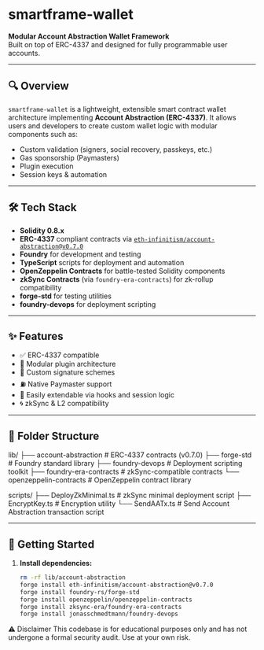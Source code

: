 # smartframe-wallet

**Modular Account Abstraction Wallet Framework**  
Built on top of ERC-4337 and designed for fully programmable user accounts.

---

## 🔍 Overview

`smartframe-wallet` is a lightweight, extensible smart contract wallet architecture implementing **Account Abstraction (ERC-4337)**. It allows users and developers to create custom wallet logic with modular components such as:

- Custom validation (signers, social recovery, passkeys, etc.)
- Gas sponsorship (Paymasters)
- Plugin execution
- Session keys & automation

---

## 🛠️ Tech Stack

- **Solidity 0.8.x**
- **ERC-4337** compliant contracts via [`eth-infinitism/account-abstraction@v0.7.0`](https://github.com/eth-infinitism/account-abstraction)
- **Foundry** for development and testing
- **TypeScript** scripts for deployment and automation
- **OpenZeppelin Contracts** for battle-tested Solidity components
- **zkSync Contracts** (via `foundry-era-contracts`) for zk-rollup compatibility
- **forge-std** for testing utilities
- **foundry-devops** for deployment scripting

---

## ✨ Features

- ✅ ERC-4337 compatible
- 🔌 Modular plugin architecture
- 🔐 Custom signature schemes
- ⛽ Native Paymaster support
- 🧩 Easily extendable via hooks and session logic
- 🌀 zkSync & L2 compatibility

---

## 📁 Folder Structure

lib/
├── account-abstraction # ERC-4337 contracts (v0.7.0)
├── forge-std # Foundry standard library
├── foundry-devops # Deployment scripting toolkit
├── foundry-era-contracts # zkSync-compatible contracts
└── openzeppelin-contracts # OpenZeppelin contract library

scripts/
├── DeployZkMinimal.ts # zkSync minimal deployment script
├── EncryptKey.ts # Encryption utility
└── SendAATx.ts # Send Account Abstraction transaction script


---

## 🧪 Getting Started

1. **Install dependencies:**

   ```bash
   rm -rf lib/account-abstraction
   forge install eth-infinitism/account-abstraction@v0.7.0
   forge install foundry-rs/forge-std
   forge install openzeppelin/openzeppelin-contracts
   forge install zksync-era/foundry-era-contracts
   forge install jonasschmedtmann/foundry-devops

⚠️ Disclaimer
This codebase is for educational purposes only and has not undergone a formal security audit. Use at your own risk.
